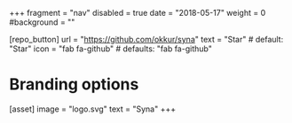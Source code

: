 +++
fragment = "nav"
disabled = true
date = "2018-05-17"
weight = 0
#background = ""

[repo_button]
  url = "https://github.com/okkur/syna"
  text = "Star" # default: "Star"
  icon = "fab fa-github" # defaults: "fab fa-github"

# Branding options
[asset]
  image = "logo.svg"
  text = "Syna"
+++
